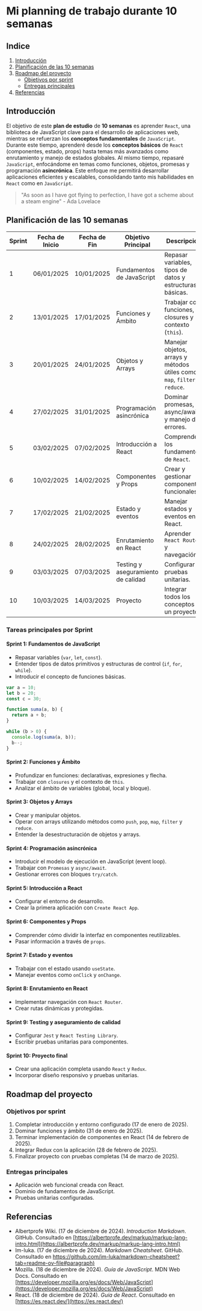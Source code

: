 # Mi planning de trabajo durante 10 semanas

## Indice  
1. [Introducción](#introducción)
2. [Planificación de las 10 semanas](#planificación-de-las-10-semanas)
3. [Roadmap del proyecto](#roadmap-del-proyecto)
   - [Objetivos por sprint](#objetivos-por-sprint)
   - [Entregas principales](#entregas-principales)
4. [Referencias](#referencias)


## Introducción

El objetivo de este **plan de estudio** de **10 semanas** es aprender `React`, una biblioteca de JavaScript clave para el desarrollo de aplicaciones web, mientras se refuerzan los **conceptos fundamentales** de `JavaScript`. Durante este tiempo, aprenderé desde los **conceptos básicos** de `React` (componentes, estado, props) hasta temas más avanzados como enrutamiento y manejo de estados globales. Al mismo tiempo, repasaré `JavaScript`, enfocándome en temas como funciones, objetos, promesas y programación **asincrónica**. Este enfoque me permitirá desarrollar aplicaciones eficientes y escalables, consolidando tanto mis habilidades en `React` como en `JavaScript`.

> "As soon as I have got flying to perfection, I have got a scheme about a steam engine" - Ada Lovelace

## Planificación de las 10 semanas

| Sprint | Fecha de Inicio   | Fecha de Fin      | Objetivo Principal            | Descripción                                |
|--------|-------------------|-------------------|--------------------------------|--------------------------------------------|
| 1      | 06/01/2025        | 10/01/2025        | Fundamentos de JavaScript     | Repasar variables, tipos de datos y estructuras básicas. |
| 2      | 13/01/2025        | 17/01/2025        | Funciones y Ámbito            | Trabajar con funciones, closures y contexto (`this`).    |
| 3      | 20/01/2025        |24/01/2025        | Objetos y Arrays              | Manejar objetos, arrays y métodos útiles como `map`, `filter`, y `reduce`. |
| 4      | 27/02/2025        | 31/01/2025        | Programación asincrónica      | Dominar promesas, async/await y manejo de errores.       |
| 5      | 03/02/2025        | 07/02/2025        | Introducción a React          | Comprender los fundamentos de `React`.                   |
| 6      | 10/02/2025        | 14/02/2025        | Componentes y Props           | Crear y gestionar componentes funcionales.               |
| 7      | 17/02/2025        | 21/02/2025        | Estado y eventos              | Manejar estados y eventos en React.                      |
| 8      | 24/02/2025        | 28/02/2025        | Enrutamiento en React         | Aprender `React Router` y navegación.                    |
| 9      | 03/03/2025        | 07/03/2025        | Testing y aseguramiento de calidad | Configurar pruebas unitarias.                         |
| 10     | 10/03/2025        | 14/03/2025        | Proyecto                  | Integrar todos los conceptos en un proyecto.       |

### Tareas principales por Sprint

#### Sprint 1: Fundamentos de JavaScript
- Repasar variables (`var`, `let`, `const`).
- Entender tipos de datos primitivos y estructuras de control (`if`, `for`, `while`).
- Introducir el concepto de funciones básicas.

```javascript
var a = 10;
let b = 20;
const c = 30;

function suma(a, b) {
  return a + b;
}

while (b > 0) {
  console.log(suma(a, b));
  b--;
}
```

#### Sprint 2: Funciones y Ámbito
- Profundizar en funciones: declarativas, expresiones y flecha.
- Trabajar con `closures` y el contexto de `this`.
- Analizar el ámbito de variables (global, local y bloque).

#### Sprint 3: Objetos y Arrays
- Crear y manipular objetos.
- Operar con arrays utilizando métodos como `push`, `pop`, `map`, `filter` y `reduce`.
- Entender la desestructuración de objetos y arrays.

#### Sprint 4: Programación asincrónica
- Introducir el modelo de ejecución en JavaScript (event loop).
- Trabajar con `Promesas` y `async/await`.
- Gestionar errores con bloques `try/catch`.

#### Sprint 5: Introducción a React
- Configurar el entorno de desarrollo.
- Crear la primera aplicación con `Create React App`.

#### Sprint 6: Componentes y Props
- Comprender cómo dividir la interfaz en componentes reutilizables.
- Pasar información a través de `props`.

#### Sprint 7: Estado y eventos
- Trabajar con el estado usando `useState`.
- Manejar eventos como `onClick` y `onChange`.

#### Sprint 8: Enrutamiento en React
- Implementar navegación con `React Router`.
- Crear rutas dinámicas y protegidas.

#### Sprint 9: Testing y aseguramiento de calidad
- Configurar `Jest` y `React Testing Library`.
- Escribir pruebas unitarias para componentes.

#### Sprint 10: Proyecto final
- Crear una aplicación completa usando `React` y `Redux`.
- Incorporar diseño responsivo y pruebas unitarias.

## Roadmap del proyecto

### Objetivos por sprint

1. Completar introducción y entorno configurado (17 de enero de 2025).
2. Dominar funciones y ámbito (31 de enero de 2025).
3. Terminar implementación de componentes en React (14 de febrero de 2025).
4. Integrar Redux con la aplicación (28 de febrero de 2025).
5. Finalizar proyecto con pruebas completas (14 de marzo de 2025).

### Entregas principales
- Aplicación web funcional creada con React.
- Dominio de fundamentos de JavaScript.
- Pruebas unitarias configuradas.

## Referencias

- Albertprofe Wiki. (17 de diciembre de 2024). *Introduction Markdown*. GitHub. Consultado en [https://albertprofe.dev/markup/markup-lang-intro.html](https://albertprofe.dev/markup/markup-lang-intro.html)
- Im-luka. (17 de diciembre de 2024). *Markdown Cheatsheet*. GitHub. Consultado en [https://github.com/im-luka/markdown-cheatsheet?tab=readme-ov-file#paragraph)](https://github.com/im-luka/markdown-cheatsheet?tab=readme-ov-file#paragraph)
- Mozilla. (18 de diciembre de 2024). *Guía de JavaScript*. MDN Web Docs. Consultado en [https://developer.mozilla.org/es/docs/Web/JavaScript](https://developer.mozilla.org/es/docs/Web/JavaScript)
- React. (18 de diciembre de 2024). *Guía de React*. Consultado en [https://es.react.dev/](https://es.react.dev/)

